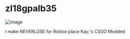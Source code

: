 # zl18gpalb35

![image](https://github.com/user-attachments/assets/0e032147-bd56-430d-987f-5cfbeddf2b9c)
      
                                                                                        
I make NEVERLOSE for Roblox place Kay;'s CSGO Modded


